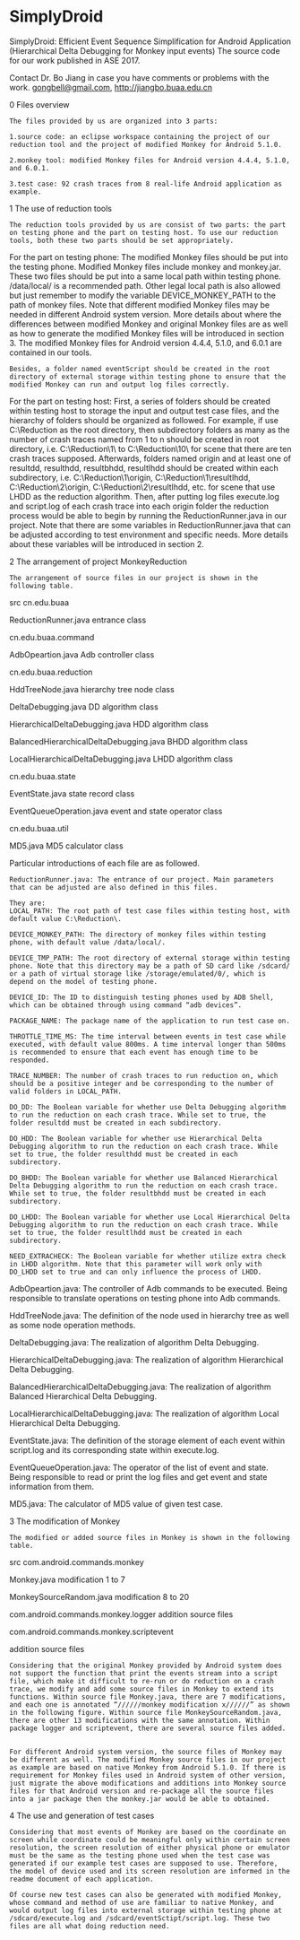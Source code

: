 # SimplyDroid
SimplyDroid: Efficient Event Sequence Simplification for Android Application (Hierarchical Delta Debugging for Monkey input events)
The source code for our work published in ASE 2017.

Contact Dr. Bo Jiang in case you have comments or problems with the work. gongbell@gmail.com, http://jiangbo.buaa.edu.cn

0 Files overview

	The files provided by us are organized into 3 parts:
	
	1.source code: an eclipse workspace containing the project of our reduction tool and the project of modified Monkey for Android 5.1.0.
	
	2.monkey tool: modified Monkey files for Android version 4.4.4, 5.1.0, and 6.0.1.
	
	3.test case: 92 crash traces from 8 real-life Android application as example.
	
1 The use of reduction tools

	The reduction tools provided by us are consist of two parts: the part on testing phone and the part on testing host. To use our reduction tools, both these two parts should be set appropriately.
	
   For the part on testing phone: The modified Monkey files should be put into the testing phone. Modified Monkey files include monkey and monkey.jar. These two files should be put into a same local path within testing phone. /data/local/ is a recommended path. Other legal local path is also allowed but just remember to modify the variable DEVICE_MONKEY_PATH to the path of monkey files. Note that different modified Monkey files may be needed in different Android system version. More details about where the differences between modified Monkey and original Monkey files are as well as how to generate the modified Monkey files will be introduced in section 3. The modified Monkey files for Android version 4.4.4, 5.1.0, and 6.0.1 are contained in our tools.
   
    Besides, a folder named eventScript should be created in the root directory of external storage within testing phone to ensure that the modified Monkey can run and output log files correctly.
    
   For the part on testing host: First, a series of folders should be created within testing host to storage the input and output test case files, and the hierarchy of folders should be organized as followed. For example, if use C:\Reduction as the root directory, then subdirectory folders as many as the number of crash traces named from 1 to n should be created in root directory, i.e. C:\Reduction\1\ to C:\Reduction\10\ for scene that there are ten crash traces supposed. Afterwards, folders named origin and at least one of resultdd, resulthdd, resultbhdd, resultlhdd should be created within each subdirectory, i.e. C:\Reduction\1\origin\, C:\Reduction\1\resultlhdd\, C:\Reduction\2\origin\, C:\Reduction\2\resultlhdd\, etc. for scene that use LHDD as the reduction algorithm. Then, after putting log files execute.log and script.log of each crash trace into each origin folder the reduction process would be able to begin by running the ReductionRunner.java in our project. Note that there are some variables in ReductionRunner.java that can be adjusted according to test environment and specific needs. More details about these variables will be introduced in section 2. 
   
2 The arrangement of project MonkeyReduction

    The arrangement of source files in our project is shown in the following table. 
    
src
cn.edu.buaa



ReductionRunner.java
entrance class

cn.edu.buaa.command



AdbOpeartion.java
Adb controller class

cn.edu.buaa.reduction



HddTreeNode.java
hierarchy tree node class


DeltaDebugging.java
DD algorithm class


HierarchicalDeltaDebugging.java
HDD algorithm class


BalancedHierarchicalDeltaDebugging.java
BHDD algorithm class


LocalHierarchicalDeltaDebugging.java
LHDD algorithm class

cn.edu.buaa.state



EventState.java
state record class


EventQueueOperation.java
event and state operator class

cn.edu.buaa.util



MD5.java
MD5 calculator class

Particular introductions of each file are as followed.

	ReductionRunner.java: The entrance of our project. Main parameters that can be adjusted are also defined in this files. 
	
	They are:
	LOCAL_PATH: The root path of test case files within testing host, with default value C:\Reduction\.
	
	DEVICE_MONKEY_PATH: The directory of monkey files within testing phone, with default value /data/local/.
	
	DEVICE_TMP_PATH: The root directory of external storage within testing phone. Note that this directory may be a path of SD card like /sdcard/ or a path of virtual storage like /storage/emulated/0/, which is depend on the model of testing phone.
	
	DEVICE_ID: The ID to distinguish testing phones used by ADB Shell, which can be obtained through using command “adb devices”.
	
	PACKAGE_NAME: The package name of the application to run test case on.
	
	THROTTLE_TIME_MS: The time interval between events in test case while executed, with default value 800ms. A time interval longer than 500ms is recommended to ensure that each event has enough time to be responded.
	
	TRACE_NUMBER: The number of crash traces to run reduction on, which should be a positive integer and be corresponding to the number of valid folders in LOCAL_PATH.
	
	DO_DD: The Boolean variable for whether use Delta Debugging algorithm to run the reduction on each crash trace. While set to true, the folder resultdd must be created in each subdirectory. 
	
	DO_HDD: The Boolean variable for whether use Hierarchical Delta Debugging algorithm to run the reduction on each crash trace. While set to true, the folder resulthdd must be created in each subdirectory. 
	
	DO_BHDD: The Boolean variable for whether use Balanced Hierarchical Delta Debugging algorithm to run the reduction on each crash trace. While set to true, the folder resultbhdd must be created in each subdirectory. 
	
	DO_LHDD: The Boolean variable for whether use Local Hierarchical Delta Debugging algorithm to run the reduction on each crash trace. While set to true, the folder resultlhdd must be created in each subdirectory. 
	
    NEED_EXTRACHECK: The Boolean variable for whether utilize extra check in LHDD algorithm. Note that this parameter will work only with DO_LHDD set to true and can only influence the process of LHDD.
    
   AdbOpeartion.java: The controller of Adb commands to be executed. Being responsible to translate operations on testing phone into Adb commands.
   
   HddTreeNode.java: The definition of the node used in hierarchy tree as well as some node operation methods.
   
   DeltaDebugging.java: The realization of algorithm Delta Debugging.
   
   HierarchicalDeltaDebugging.java: The realization of algorithm Hierarchical Delta Debugging. 
   
   BalancedHierarchicalDeltaDebugging.java: The realization of algorithm Balanced Hierarchical Delta Debugging.
   
   LocalHierarchicalDeltaDebugging.java: The realization of algorithm Local Hierarchical Delta Debugging.
   
   EventState.java: The definition of the storage element of each event within script.log and its corresponding state within execute.log.
   
   EventQueueOperation.java: The operator of the list of event and state. Being responsible to read or print the log files and get event and state information from them.
   
   MD5.java: The calculator of MD5 value of given test case.
   
3 The modification of Monkey

    The modified or added source files in Monkey is shown in the following table. 
    
src
com.android.commands.monkey



Monkey.java
modification 1 to 7


MonkeySourceRandom.java
modification 8 to 20

com.android.commands.monkey.logger
addition source files

com.android.commands.monkey.scriptevent

addition source files

	Considering that the original Monkey provided by Android system does not support the function that print the events stream into a script file, which make it difficult to re-run or do reduction on a crash trace, we modify and add some source files in Monkey to extend its functions. Within source file Monkey.java, there are 7 modifications, and each one is annotated “//////monkey modification x//////” as shown in the following figure. Within source file MonkeySourceRandom.java, there are other 13 modifications with the same annotation. Within package logger and scriptevent, there are several source files added.
	

	For different Android system version, the source files of Monkey may be different as well. The modified Monkey source files in our project as example are based on native Monkey from Android 5.1.0. If there is requirement for Monkey files used in Android system of other version, just migrate the above modifications and additions into Monkey source files for that Android version and re-package all the source files into a jar package then the monkey.jar would be able to obtained.
	
4 The use and generation of test cases

	Considering that most events of Monkey are based on the coordinate on screen while coordinate could be meaningful only within certain screen resolution, the screen resolution of either physical phone or emulator must be the same as the testing phone used when the test case was generated if our example test cases are supposed to use. Therefore, the model of device used and its screen resolution are informed in the readme document of each application.
	
	Of course new test cases can also be generated with modified Monkey, whose command and method of use are familiar to native Monkey, and would output log files into external storage within testing phone at /sdcard/execute.log and /sdcard/eventSctipt/script.log. These two files are all what doing reduction need.
	

